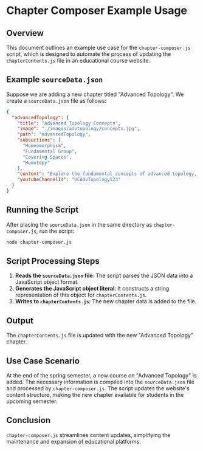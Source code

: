 
# Chapter Composer Example Usage

## Overview
This document outlines an example use case for the `chapter-composer.js` script, which is designed to automate the process of updating the `chapterContents.js` file in an educational course website.

## Example `sourceData.json`

Suppose we are adding a new chapter titled "Advanced Topology". We create a `sourceData.json` file as follows:

```json
{
  "advancedTopology": {
    "title": "Advanced Topology Concepts",
    "image": "./images/advtopology/concepts.jpg",
    "path": "advancedTopology",
    "subsections": [
      "Homeomorphism",
      "Fundamental Group",
      "Covering Spaces",
      "Homotopy"
    ],
    "content": "Explore the fundamental concepts of advanced topology, including homeomorphisms, fundamental groups, covering spaces, and homotopy.",
    "youtubeChannelId": "UCAdvTopology123"
  }
}
```

## Running the Script

After placing the `sourceData.json` in the same directory as `chapter-composer.js`, run the script:

```bash
node chapter-composer.js
```

## Script Processing Steps

1. **Reads the `sourceData.json` file**: The script parses the JSON data into a JavaScript object format.
2. **Generates the JavaScript object literal**: It constructs a string representation of this object for `chapterContents.js`.
3. **Writes to `chapterContents.js`**: The new chapter data is added to the file.

## Output

The `chapterContents.js` file is updated with the new "Advanced Topology" chapter.

## Use Case Scenario

At the end of the spring semester, a new course on "Advanced Topology" is added. The necessary information is compiled into the `sourceData.json` file and processed by `chapter-composer.js`. The script updates the website's content structure, making the new chapter available for students in the upcoming semester.

## Conclusion

`chapter-composer.js` streamlines content updates, simplifying the maintenance and expansion of educational platforms.
